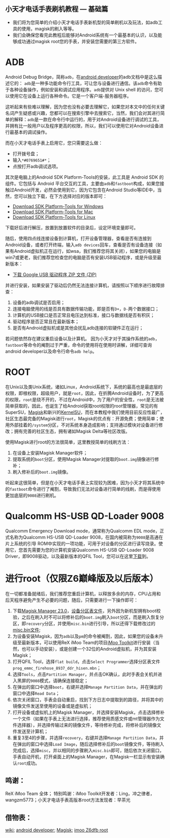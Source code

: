 ## 小天才电话手表刷机教程 — 基础篇
- 我们将为您简单的介绍小天才电话手表新机型的简单刷机以及玩法，如adb工具的使用，magisk的刷入等等。
- 我们会确保您看完此教程后能够对Android系统有一个最基本的认识，以及能够成功通过magisk root您的手表，并安装您需要的第三方软件。

# ADB
Android Debug Bridge，简称`adb`，在[android developer](https://developer.android.com/)的adb文档中是这么描述它的：
`adb`是一种多功能命令行工具，可让您与设备进行通信。该`adb`命令有助于各种设备操作，例如安装和调试应用程序。`adb`提供对 Unix shell 的访问，您可以使用它在设备上运行各种命令。它是一个客户端-服务器程序。

这听起来有些难以理解，因为您也没有必要去理解它，如果您对本文中的任何关键名词产生疑惑或兴趣，您都可以在搜索引擎中去搜索它，当然，我们会对其进行简单的解释：`adb`是一款在命令行中运行的，用于对Android设备进行调试的工具，并拥有比一般用户以及程序更高的权限，所以，我们可以使用它对Android设备进行最基本的调试操作。

而在小天才电话手表上启用它，您只需要这么做：
 - 打开拨号盘；
 - 输入`*#0769651#*`；
 - 点按打开adb调试选项。

其次是电脑上的Android SDK Platform-Tools的安装，此工具是 Android SDK 的组件。它包括与 Android 平台交互的工具，主要由`adb`和`fastboot`构成，如果您接触过Android开发，必然会使用到它，因为它包含在Android Studio等IDE中，当然，您可以独立下载，在下方选择对应的版本即可：
 - [Download SDK Platform-Tools for Windows](https://dl.google.com/android/repository/platform-tools-latest-windows.zip)
 - [Download SDK Platform-Tools for Mac](https://dl.google.com/android/repository/platform-tools-latest-darwin.zip)
 - [Download SDK Platform-Tools for Linux](https://dl.google.com/android/repository/platform-tools-latest-linux.zip)

下载好后进行解压，放置到放置软件的目录后，设定环境变量即可。

随后，使用四点线连接设备到计算机，打开设备管理器，查看是否有连接到Android设备，或者打开终端，输入`adb devices`回车，查看是否有设备连接（如果有Android虚拟机正在运行，如wsa，我们推荐您将其关闭），如果您的电脑是win7或更老，我们推荐您检查您的电脑是否有安装USB驱动程序，或是升级至最新版本：
 - [下载 Google USB 驱动程序 ZIP 文件 (ZIP)](https://dl.google.com/android/repository/usb_driver_r13-windows.zip)

并进行安装，如果安装了驱动后仍然无法连接计算机，请按照以下顺序进行故障排查：
 1. 设备的adb调试是否启用；
 2. 连接电脑使用的线是否具有数据传输功能，即是否有`D+`，`D-`两个数据接口；
 3. 计算机的USB接口是否正常且电压达到标准，接口与数据线是否有积灰；
 4. 驱动程序是否正常且在最新版本；
 5. 是否有Android虚拟机或是其他会扰乱adb连接的软硬件正在运行；

若问题依然存在建议重启设备以及计算机。
因为小天才对于其操作系统的`adb`，`fastboot`等命令的阉割过于严重，命令的使用将在使用时讲解，详细可查询android developer以及命令行命令`adb help`。

# ROOT
在Unix以及类Unix系统，诸如Linux，Android系统下，系统的最高也是最底层的权限，即根权限，超级用户，就是`root`，因此，在折腾Android设备时，为了更高的权限，`root`是绕不开的，不过在Android中，为了用户的安全性，`root`是无法被简单获取的，因此，也诞生了给Android获取root权限的root管理器，常见的有SuperSU，[Magisk](https://github.com/topjohnwu/Magisk)和新兴的[KernelSU](https://kernelsu.org/)，而在本教程中我们使用目前反应性最广，社区生态最完备的Magisk进行`root`，Magisk的优点有：开源免费；使用简单；使用外部挂着的`/system`分区，不对系统本身造成影响；支持通过模块对设备进行修改；拥有完善的社区生态，拥有诸如Magisk Delta等社区改版。

使用Magisk进行root的方法很简单，这里教授简单的线刷方法：
 1. 在设备上安装Magisk Manager软件；
 2. 提取系统的`boot`分区，使用Magisk Manager对提取的`boot.img`镜像进行修补；
 3. 刷入修补后的`boot.img`镜像。

听起来这很简单，但是在小天才电话手表上实现较为困难，因为小天才将其系统中的`fastboot`命令进行了阉割，导致我们无法对设备进行简单的线刷，而是得使用更加底层的`9008`进行刷机。

# Qualcomm HS-USB QD-Loader 9008
Qualcomm Emergency Download mode，通常称为Qualcomm EDL mode，正式名称为Qualcomm HS-USB QD-Loader 9008，在国内被简称为`9008`是高通在片上系统的引导 ROM中实现的一项功能，可用于对设备的分区进行读写烧录。使用它，您首先需要为您的计算机安装Qualcomm HS-USB QD-Loader 9008 Driver，即9008驱动，以及最新版本的QFIL Tool，您可以在这里[下载](https://qfiltool.com/)到。

# 进行root（仅限Z6巅峰版及以后版本）
在一切都准备就绪后，我们推荐您重启计算机，以释放多余的内存，CPU占用和后天程序避免产生不必要的问题，随后，只需要进行一下操作即可：
 1. 下载[Magisk Manager 23.0](https://github.com/topjohnwu/Magisk/releases/download/v23.0/Magisk-v23.0.apk)，[设备分区表文件](https://github.com/ReX-iMoo-Team/imoo_Z6dfb_root/blob/main/prog_emmc_firehose_8937_ddr_hisen.mbn)，另外因为新机型拥有boot校验，之后在刷入时不可以将修补后的`boot.img`刷入`boot`分区，而是刷入恢复分区，即`recovery`分区，并使用`misc.bin`进行引导，所以还得下载修改过的[misc.bin文件](https://github.com/ReX-iMoo-Team/imoo_Z6dfb_root/blob/main/misc/misc.bin);
 2. 为设备安装Magisk，因为`adb`以及`pm`的命令被阉割，因此，如果您的设备未升级至最新版本，可以使用ReX iMoo Team的项目[iMoo Toolkit](https://github.com/ReX-iMoo-Team/iMoo-Toolkit)进行安装（当然，也可以手动安装），或是创建一个32位的Android虚拟机，并为其安装Magisk；
 3. 打开QFIL Tool，选择`flat build`，点击`Select Programmer`选择分区表文件`prog_emmc_firehose_8937_ddr_hisen.mbn`；
 4. 选择`Tools`，点击`Partition Manager`，并点击OK确认，此时手表会关机并进入黑屏的`9008`模式，请确保连接稳定；
 5. 在弹出的窗口中选择`boot`，右键并选择`Manage Partition Data`，并在弹出的窗口中选择`Read Data`；
 6. 依次关闭窗口，手表会自动重启，找到下方日志中提取到的路径，并将其中的镜像文件发送至使用的设备或是虚拟机；
 7. 打开设备或虚拟机上的Magisk Manager，并选择安装Magisk，点击选择修补一个文件（如果在手表上无法进行选择，推荐使用质感文件或mt管理器作为文件选择器），并选择传输过来的镜像文件，等待修补完成，将修补后的镜像文件发送至计算机；
 8. 重复3至4的步骤，并选择`recovery`，右键并选择`Manage Partition Data`，并在弹出的窗口中选择`Load Image`，随后选择修补后的`boot`镜像文件，等待刷入完成后，选择`misc`，并以相同的步骤刷入`misc.bin`即可，随后依次关闭窗口，手表自动开机，打开桌面上的Magisk Manager，在Magisk一栏显示有安装确认`root`成功。

## 鸣谢：
ReX iMoo Team 全体；
特别鸣谢：iMoo Toolkit开发者：Ling，冲之律者，wangzm5773；小天才电话手表高版本root方法发现者：早茶光

## 借物表：
[wiki](https://en.wikipedia.org/wiki/Wiki);
[android developer](https://developer.android.com/);
[Magisk](https://github.com/topjohnwu/Magisk);
[imoo Z6dfb root](https://github.com/ReX-iMoo-Team/imoo_Z6dfb_root)

